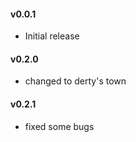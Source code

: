 #### v0.0.1
- Initial release


#### v0.2.0
- changed to derty's town


#### v0.2.1
- fixed some bugs
